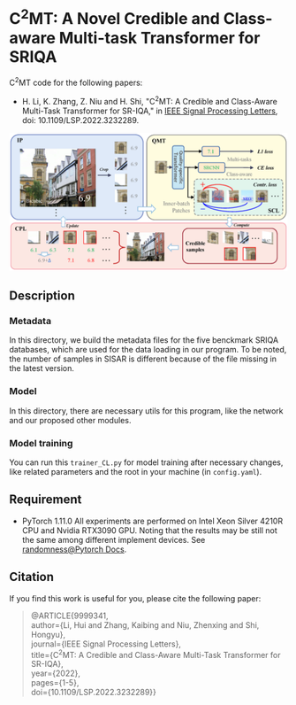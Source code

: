 # C<sup>2</sup>MT: A Novel Credible and Class-aware Multi-task Transformer for SRIQA

C<sup>2</sup>MT code for the following papers:

- H. Li, K. Zhang, Z. Niu and H. Shi, "C<sup>2</sup>MT: A Credible and Class-Aware Multi-Task Transformer for SR-IQA," in [IEEE Signal Processing Letters](https://ieeexplore.ieee.org/document/9999341), doi: 10.1109/LSP.2022.3232289.

![Framework](Framework.png)

## Description

### Metadata
In this directory, we build the metadata files for the five benckmark SRIQA databases, which are used for the data loading in our program. To be noted, the number of samples in SISAR is different because of the file missing in the latest version.

### Model
In this directory, there are necessary utils for this program, like the network and our proposed other modules.

### Model training
You can run this `trainer_CL.py` for model training after necessary changes, like related parameters and the root in your machine (in `config.yaml`).

## Requirement
- PyTorch 1.11.0
All experiments are performed on Intel Xeon Silver 4210R CPU and Nvidia RTX3090 GPU. Noting that the results may be still not the same among different implement devices. See [randomness@Pytorch Docs](https://pytorch.org/docs/stable/notes/randomness.html).

## Citation
If you find this work is useful for you, please cite the following paper:
>@ARTICLE{9999341,  
>author={Li, Hui and Zhang, Kaibing and Niu, Zhenxing and Shi, Hongyu},  
>journal={IEEE Signal Processing Letters},   
>title={C<sup>2</sup>MT: A Credible and Class-Aware Multi-Task Transformer for SR-IQA},   
>year={2022},  
>pages={1-5},  
>doi={10.1109/LSP.2022.3232289}}
